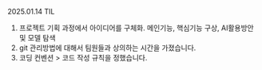 2025.01.14 TIL

1. 프로젝트 기획 과정에서 아이디어를 구체화. 메인기능, 핵심기능 구상, AI활용방안 및 모델 탐색
2. git 관리방법에 대해서 팀원들과 상의하는 시간을 가졌습니다.
3. 코딩 컨벤션 > 코드 작성 규칙을 정했습니다.
